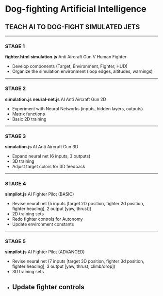 # Dog-fighting Artificial Intelligence #

## TEACH AI TO DOG-FIGHT SIMULATED JETS ##
----------------------------------------------
### STAGE 1 ###
  __fighter.html__
  __simulation.js__
Anti Aircraft Gun V Human Fighter
* Develop components (Target, Environment, Fighter, HUD)
* Organize the simulation environment (loop edges, altitudes, warnings)
----------------------------------------------------
### STAGE 2 ###
  __simulation.js__
  __neural-net.js__
AI Anti Aircraft Gun 2D
* Experiment with Neural Networks (inputs, hidden layers, outputs)
* Matrix functions
* Basic 2D training
----------------------------------------------------
### STAGE 3 ###
  __simulation.js__
AI Anti Aircraft Gun 3D
* Expand neural net (6 inputs, 3 outputs)
* 3D training
* Adjust target colors for 3D feedback
----------------------------------------------------
### STAGE 4 ###
  __simpilot.js__
AI Fighter Pilot (BASIC)
* Revise neural net (5 inputs [target 2D position, fighter 2d position, fighter heading], 2 output [yaw, thrust])
* 2D training sets
* Redo fighter controls for Autonomy
* Update environment constants
----------------------------------------------------------------
### STAGE 5 ###
  __simpilot.js__
AI Fighter Pilot (ADVANCED)
* Revise neural net (7 inputs [target 3D position, fighter 3d position, fighter heading], 3 output [yaw, thrust, climb/drop])
* 3D training sets
* Update fighter controls
  ----------------------------------------------------------------
